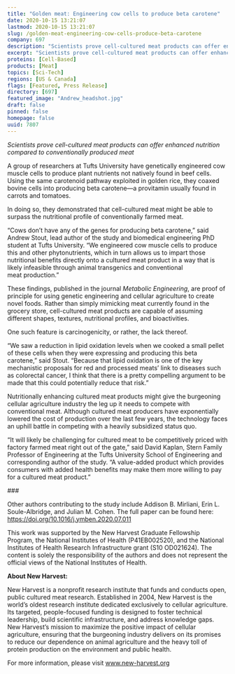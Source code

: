 ```yaml
---
title: "Golden meat: Engineering cow cells to produce beta carotene"
date: 2020-10-15 13:21:07
lastmod: 2020-10-15 13:21:07
slug: /golden-meat-engineering-cow-cells-produce-beta-carotene
company: 697
description: "Scientists prove cell-cultured meat products can offer enhanced nutrition compared to conventionally produced meat."
excerpt: "Scientists prove cell-cultured meat products can offer enhanced nutrition compared to conventionally produced meat."
proteins: [Cell-Based]
products: [Meat]
topics: [Sci-Tech]
regions: [US & Canada]
flags: [Featured, Press Release]
directory: [697]
featured_image: "Andrew_headshot.jpg"
draft: false
pinned: false
homepage: false
uuid: 7807
---
```

<p><em>Scientists prove cell-cultured meat products can offer enhanced nutrition compared to conventionally produced meat</em></p>

<p>A group of researchers at Tufts University have genetically engineered cow muscle cells to produce plant nutrients not natively found in beef cells. Using the same carotenoid pathway exploited in golden rice, they coaxed bovine cells into producing beta carotene—a provitamin usually found in carrots and tomatoes.</p>

<p>In doing so, they demonstrated that cell-cultured meat might be able to surpass the nutritional profile of conventionally farmed meat.</p>

<p>“Cows don’t have any of the genes for producing beta carotene,” said Andrew Stout, lead author of the study and biomedical engineering PhD student at Tufts University. “We engineered cow muscle cells to produce this and other phytonutrients, which in turn allows us to impart those nutritional benefits directly onto a cultured meat product in a way that is likely infeasible through animal transgenics and conventional meat production.”</p>

<p>These findings, published in the journal <em>Metabolic Engineering</em>, are proof of principle for using genetic engineering and cellular agriculture to create novel foods. Rather than simply mimicking meat currently found in the grocery store, cell-cultured meat products are capable of assuming different shapes, textures, nutritional profiles, and bioactivities.</p>

<p>One such feature is carcinogenicity, or rather, the lack thereof.</p>

<p>“We saw a reduction in lipid oxidation levels when we cooked a small pellet of these cells when they were expressing and producing this beta carotene,” said Stout. “Because that lipid oxidation is one of the key mechanistic proposals for red and processed meats’ link to diseases such as colorectal cancer, I think that there is a pretty compelling argument to be made that this could potentially reduce that risk.”</p>

<p>Nutritionally enhancing cultured meat products might give the burgeoning cellular agriculture industry the leg up it needs to compete with conventional meat. Although cultured meat producers have exponentially lowered the cost of production over the last few years, the technology faces an uphill battle in competing with a heavily subsidized status quo.</p>

<p>“It will likely be challenging for cultured meat to be competitively priced with factory farmed meat right out of the gate,” said David Kaplan, Stern Family Professor of Engineering at the Tufts University School of Engineering and corresponding author of the study. “A value-added product which provides consumers with added health benefits may make them more willing to pay for a cultured meat product.”</p>

<p>###</p>

<p>Other authors contributing to the study include Addison B. Mirliani, Erin L. Soule-Albridge, and Julian M. Cohen. The full paper can be found here: <a href="https://doi.org/10.1016/j.ymben.2020.07.011">https://doi.org/10.1016/j.ymben.2020.07.011</a></p>

<p>This work was supported by the New Harvest Graduate Fellowship Program, the National Institutes of Health (P41EB002520), and the National Institutes of Health Research Infrastructure grant (S10 OD021624). The content is solely the responsibility of the authors and does not represent the official views of the National Institutes of Health.</p>

<p><strong>About New Harvest:</strong></p>

<p>New Harvest is a nonprofit research institute that funds and conducts open, public cultured meat research. Established in 2004, New Harvest is the world’s oldest research institute dedicated exclusively to cellular agriculture. Its targeted, people-focused funding is designed to foster technical leadership, build scientific infrastructure, and address knowledge gaps. New Harvest’s mission to maximize the positive impact of cellular agriculture, ensuring that the burgeoning industry delivers on its promises to reduce our dependence on animal agriculture and the heavy toll of protein production on the environment and public health.</p>

<p>For more information, please visit <a href="https://www.new-harvest.org" target="_blank">www.new-harvest.org</a></p>
